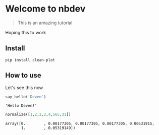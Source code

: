 # Welcome to nbdev
> This is an amazing tutorial


Hoping this to work

## Install

`pip install clean-plot`

## How to use

Let's see this now

```python
say_hello('Deven')
```




    'Hello Deven!'



```python
normalize([1,2,2,2,4,565,31])
```




    array([0.        , 0.00177305, 0.00177305, 0.00177305, 0.00531915,
           1.        , 0.05319149])


